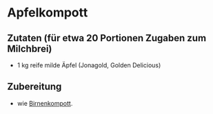 # Apfelkompott

## Zutaten (für etwa 20 Portionen Zugaben zum Milchbrei)
 + 1 kg reife milde Äpfel (Jonagold, Golden Delicious)

## Zubereitung
 + wie [Birnenkompott](https://github.com/tdussa/Breirezepte/blob/master/Birnenkompott.md).
